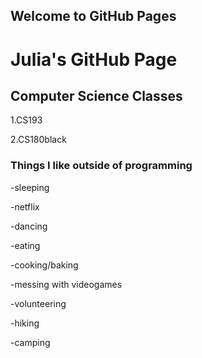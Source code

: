 ## Welcome to GitHub Pages
 

# Julia's GitHub Page

## Computer Science Classes
1.CS193 

2.CS180black

### Things I like outside of programming
-sleeping

-netflix

-dancing

-eating

-cooking/baking

-messing with videogames

-volunteering

-hiking

-camping





